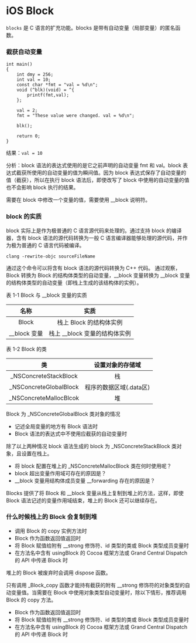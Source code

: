 # iOS Block


`blocks` 是 C 语言的扩充功能。blocks 是带有自动变量（局部变量）的匿名函数。

### 截获自动变量

```		
int main()
{
	int dmy = 256;
	int val = 10;
	const char *fmt = "val = %d\n";
	void (^blk)(void) = ^{
		printf(fmt,val);
	};
	
	val = 2;
	fmt = "These value were changed. val = %d\n";
	
	blk();
	
	return 0;
}
```
		
结果：`val = 10`
		
分析：block 语法的表达式使用的是它之前声明的自动变量 fmt 和 val。block 表达式截获所使用的自动变量的值为瞬间值。因为 block 表达式保存了自动变量的值（截获），所以在执行 block 语法后，即使改写了 block 中使用的自动变量的值也不会影响 block 执行的结果。

需要在 block 中修改一个变量的值，需要使用 \_\_block 说明符。
		
### block 的实质
block 实际上是作为极普通的 C 语言源代码来处理的。通过支持 block 的编译器，含有 block 语法的源代码转换为一般 C 语言编译器能够处理的源代码，并作为极为普通的 C 语言代码被编译。
			
`clang -rewrite-objc sourceFileName`

通过这个命令可以将含有 block 语法的源代码转换为 C++ 代码。
通过观察，Block 转换为 Block 的结构体类型的自动变量，\_\_block 变量转换为 \_\_block 变量的结构体类型的自动变量（即栈上生成的该结构体的实例）。

表 1-1 Block 与 \_\_block 变量的实质

|	名称        	 | 实质    		| 
| :-------------: | :-------------:| 
| Block  		| 栈上 Block 的结构体实例 | 
| \_\_block 变量    | 栈上 \_\_block 变量的结构体实例 | 

表 1-2 Block 的类

|	类        	   | 设置对象的存储域    		| 
| :-------------:  | :-------------:       | 
| \_NSConcreteStackBlock  		| 栈   | 
| \_NSConcreteGlobalBlock      | 程序的数据区域(.data区) | 
| \_NSConcreteMallocBlcok      | 堆 | 

Block 为 \_NSConcreteGlobalBlock 类对象的情况

* 记述全局变量的地方有 Block 语法时
* Block 语法的表达式中不使用应截获的自动变量时

除了以上两种情况 block 语法生成的 block 为 \_NSConcreteStackBlock 类对象，且设置在栈上。

* 将 block 配置在堆上的 \_NSConcreteMallocBlock 类在何时使用呢？
* block 超出变量作用域可存在的原因是？
* \_\_block 变量用结构体成员变量 \_\_forwarding 存在的原因是？


Blocks 提供了将 Block 和 \_\_block 变量从栈上复制到堆上的方法，这样，即使 Block 语法记述的变量作用域结束，堆上的 Block 还可以继续存在。

### 什么时候栈上的 Block 会复制到堆

* 调用 Block 的 copy 实例方法时
* Block 作为函数返回值返回时
* 将 Block 赋值给附有 \_\_strong 修饰符、id 类型的类或 Block 类型成员变量时
* 在方法名中含有 usingBlock 的 Cocoa 框架方法或 Grand Central Dispatch 的 API 中传递 Block 时

堆上的 Block 被废弃时会调用 dispose 函数。

只有调用 \_Block\_copy 函数才能持有截获的附有 \_\_strong 修饰符的对象类型的自动变量值。当需要在 Block 中使用对象类型自动变量时，除以下情形，推荐调用 Block 的 copy 方法。

* Block 作为函数返回值返回时
* 将 Block 赋值给附有 \_\_strong 修饰符、id 类型的类或 Block 类型成员变量时
* 在方法名中含有 usingBlock 的 Cocoa 框架方法或 Grand Central Dispatch 的 API 中传递 Block 时

 

